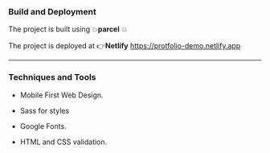 <br>

### Build and Deployment ###
The project is built using :boom:**parcel** :boom:

The project is deployed at :point_right:**Netlify**
https://protfolio-demo.netlify.app
***

### Techniques and Tools ###
* Mobile First Web Design.

* Sass for styles

* Google Fonts.

* HTML and CSS validation.


